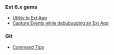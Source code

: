 ### Ext 6.x gems
* [Utility In Ext App](https://githubrakesh.github.io/utilityInExtApp.html)
* [Capture Events while debubugging an Ext App](https://githubrakesh.github.io/CaptureAllEventsinExtJS.html)
### Git
* [Command Tips](https://githubrakesh.github.io/gitcommands.html)
